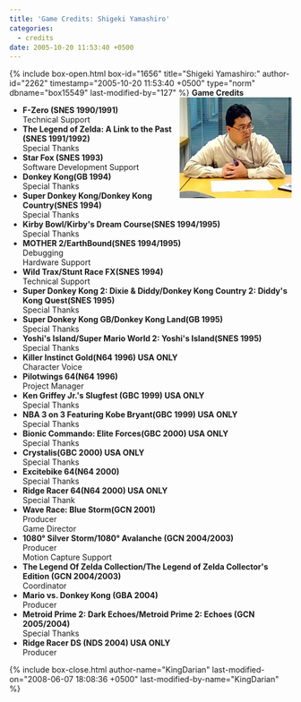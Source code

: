 ```yaml
---
title: 'Game Credits: Shigeki Yamashiro'
categories:
  - credits
date: 2005-10-20 11:53:40 +0500
---
```

{% include box-open.html box-id="1656" title="Shigeki Yamashiro:" author-id="2262" timestamp="2005-10-20 11:53:40 +0500" type="norm" dbname="box15549" last-modified-by="127" %}
<img src="shigekiyamashiro.JPG" align="right" />
<b>Game Credits</b>
<UL>
<LI><b>F-Zero (SNES 1990/1991)</b><BR />
Technical Support</LI>
<LI><b>The Legend of Zelda: A Link to the Past (SNES 1991/1992)</b><BR />
Special Thanks</LI>
<LI><b>Star Fox (SNES 1993)</b><BR />
Software Development Support</LI>
<LI><b>Donkey Kong(GB 1994)</b><BR />
Special Thanks</LI>
<LI><b>Super Donkey Kong/Donkey Kong Country(SNES 1994)</b><BR />
Special Thanks</LI>
<LI><b>Kirby Bowl/Kirby's Dream Course(SNES 1994/1995)</b><BR />
Special Thanks</LI>
<LI><b>MOTHER 2/EarthBound(SNES 1994/1995)</b><BR />
Debugging<BR />
Hardware Support</LI>
<LI><b>Wild Trax/Stunt Race FX(SNES 1994)</b><BR />
Technical Support</LI>
<LI><b>Super Donkey Kong 2: Dixie & Diddy/Donkey Kong Country 2: Diddy's Kong Quest(SNES 1995)</b><BR />
Special Thanks</LI>
<LI><b>Super Donkey Kong GB/Donkey Kong Land(GB 1995)</b><BR />
Special Thanks</LI>
<LI><b>Yoshi's Island/Super Mario World 2: Yoshi's Island(SNES 1995)</b><BR />
Special Thanks</LI>
<LI><b>Killer Instinct Gold(N64 1996) USA ONLY</b><BR />
Character Voice</LI>
<LI><b>Pilotwings 64(N64 1996)</b><BR />
Project Manager</LI>
<LI><b>Ken Griffey Jr.'s Slugfest (GBC 1999) USA ONLY</b><BR />
Special Thanks</LI>
<LI><b>NBA 3 on 3 Featuring Kobe Bryant(GBC 1999) USA ONLY</b><BR />
Special Thanks</LI>
<LI><b>Bionic Commando: Elite Forces(GBC 2000) USA ONLY</b><BR />
Special Thanks</LI>
<LI><b>Crystalis(GBC 2000) USA ONLY</b><BR />
Special Thanks</LI>
<LI><b>Excitebike 64(N64 2000)</b><BR />
Special Thanks</LI>
<LI><b>Ridge Racer 64(N64 2000) USA ONLY</b><BR />
Special Thank</LI>
<LI><b>Wave Race: Blue Storm(GCN 2001)</b><BR />
Producer<BR />
Game Director</LI>
<LI><b>1080° Silver Storm/1080° Avalanche (GCN 2004/2003)</b><BR />
Producer<BR />
Motion Capture Support</LI>
<LI><b>The Legend Of Zelda Collection/The Legend of Zelda Collector's Edition (GCN 2004/2003)</b><BR />
Coordinator</LI>
<LI><b>Mario vs. Donkey Kong (GBA 2004)</b><BR />
Producer</LI>
<LI><b>Metroid Prime 2: Dark Echoes/Metroid Prime 2: Echoes (GCN 2005/2004)</b><BR />
Special Thanks</LI>
<LI><b>Ridge Racer DS (NDS 2004) USA ONLY</b><BR />
Producer</LI>
</UL>
{% include box-close.html author-name="KingDarian" last-modified-on="2008-06-07 18:08:36 +0500" last-modified-by-name="KingDarian" %}
